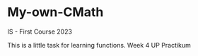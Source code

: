 # My-own-CMath
IS - First Course 2023

This is a little task for learning functions.
Week 4 UP Practikum
